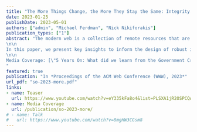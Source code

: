 ```yaml
---
title: "The More Things Change, the More They Stay the Same: Integrity of Modern JavaScript"
date: 2023-01-25
publishDate: 2023-05-01
authors: ["admin", "Michael Ferdman", "Nick Nikiforakis"]
publication_types: ["1"]
abstract: "The modern web is a collection of remote resources that are identified by their location and composed of interleaving networks of trust. Supply chain attacks compromise the users of a target domain by leveraging its often large set of trusted third parties who provide resources such as JavaScript. The ubiquity of JavaScript, paired with its ability to execute arbitrary code on client machines, makes this particular web resource an ideal vector for supply chain attacks. Currently, there exists no robust method for users browsing the web to verify that the script content they receive from a third party is the expected content. 
\n\n
In this paper, we present key insights to inform the design of robust integrity mechanisms, derived from our large-scale analyses of the 6M scripts we collected while crawling 44K domains every day for 77 days. We find that scripts that frequently change should be considered first-class citizens in the modern web ecosystem, and that the ways in which scripts change remain constant over time. Furthermore, we present analyses on the use of strict integrity verification (e.g., Subresource Integrity) at the granularity of the script providers themselves, offering a more complete perspective and demonstrating that the use of strict integrity alone cannot provide satisfactory security guarantees. We conclude that it is infeasible for a client to distinguish benign changes from malicious ones without additional, external knowledge, motivating the need for a new protocol to provide clients the necessary context to assess the potential ramifications of script changes.
\n\n
Media Coverage: [\"5 Years On: What did we learn from the Government Cryptojacking Attack?\"](https://scotthelme.co.uk/5-years-on/)
"
featured: true
publication: "In *Proceedings of the ACM Web Conference (WWW), 2023*"
url_pdf: "so-2023-more.pdf"
links:
- name: Teaser
  url: https://www.youtube.com/watch?v=eY335kFa8o4&list=PLSXA1jR2OSPCQAdwDqummDi9dNxiHJWLx&index=2
- name: Media Coverage
  url: /publication/so-2023-more/
# - name: Talk
#   url: https://www.youtube.com/watch?v=8mgHW3CGsm8
---
```


